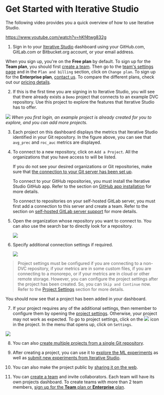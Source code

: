 # Get Started with Iterative Studio

The following video provides you a quick overview of how to use Iterative
Studio.

https://www.youtube.com/watch?v=hKf4twg832g

1. Sign in to your [Iterative Studio](https://studio.iterative.ai/) dashboard
   using your GitHub.com, GitLab.com or Bitbucket.org account, or your email
   address.

<admon type="info">

When you sign up, you're on the **Free plan** by default. To sign up for the
**Team plan**, you should first [create a team](/doc/studio/user-guide/teams).
Then go to the [team's settings page](/doc/studio/user-guide/teams#settings) and
in the `Plan and billing` section, click on `Change plan`. To sign up for the
**Enterprise plan**,
[contact us](https://calendly.com/gtm-2/studio-introduction). To compare the
different plans, check out our
[pricing details](https://studio.iterative.ai/pricing).

</admon>

2. If this is the first time you are signing in to Iterative Studio, you will
   see that there already exists a `Demo` project that connects to an example
   DVC repository. Use this project to explore the features that Iterative
   Studio has to offer.

![](https://static.iterative.ai/img/studio/login_home.png) _When you first
login, an example project is already created for you to explore, and you can add
more projects._

3. Each project on this dashboard displays the metrics that Iterative Studio
   identified in your Git repository. In the figure above, you can see that
   `avg_prec` and `roc_auc` metrics are displayed.

4. To connect to a new repository, click on `Add a Project`. All the
   organizations that you have access to will be listed.

    <admon type="info">

   If you do not see your desired organizations or Git repositories, make sure
   that
   [the connection to your Git server has been set up](/doc/studio/user-guide/account-management#git-integrations).

   To connect to your GitHub repositories, you must install the Iterative Studio
   GitHub app. Refer to the section on
   [GitHub app installation](/doc/studio/user-guide/install-github-app) for more
   details.

   To connect to repositories on your self-hosted GitLab server, you must first
   add a connection to this server and create a team. Refer to the section on
   [self-hosted GitLab server support](/doc/studio/user-guide/install-github-app)
   for more details.

    </admon>

5. Open the organization whose repository you want to connect to. You can also
   use the search bar to directly look for a repository.

   ![](https://static.iterative.ai/img/studio/select_repo.png)

6. Specify additional connection settings if required.

   ![](https://static.iterative.ai/img/studio/view_settings.png)

> Project settings must be configured if you are connecting to a non-DVC
> repository, if your metrics are in some custom files, if you are connecting to
> a monorepo, or if your metrics are in cloud or other remote storage. However,
> you can configure the project settings after the project has been created. So,
> you can `Skip and Continue` now. Refer to the
> [Project Settings](/doc/studio/user-guide/projects/project-settings) section
> for more details.

You should now see that a project has been added in your dashboard.

7. If your project requires any of the additional settings, then remember to
   configure them by opening the
   [project settings](/doc/studio/user-guide/projects/project-settings).
   Otherwise, your project may not work as expected. To go to project settings,
   click on the
   ![](https://static.iterative.ai/img/studio/view_open_settings_icon.png) icon
   in the project. In the menu that opens up, click on `Settings`.

![](https://static.iterative.ai/img/studio/view_open_settings.png)

8. You can also
   [create multiple projects from a single Git repository](/doc/studio/user-guide/projects/create-project#create-multiple-projects-from-a-single-git-repository).

9. After creating a project, you can use it to
   [explore the ML experiments](/doc/studio/user-guide/explore-experiments) as
   well as
   [submit new experiments from Iterative Studio](/doc/studio/user-guide/run-experiments).

10. You can also make the project public by
    [sharing it on the web](/doc/studio/user-guide/projects/share-project).

11. You can [create a team](/doc/studio/user-guide/teams) and invite
    collaborators. Each team will have its own projects dashboard. To create
    teams with more than 2 team members,
    [sign up for the **Team** plan or **Enterprise** plan](/doc/studio/user-guide/change-team-plan-and-size).
